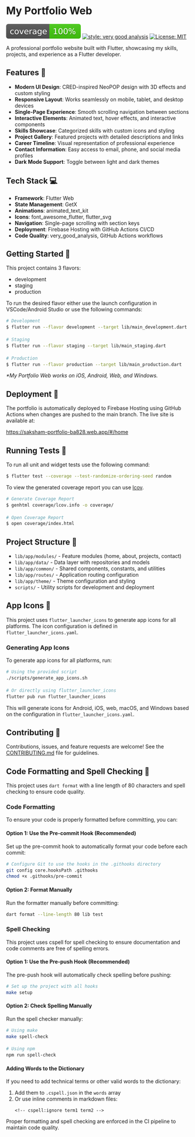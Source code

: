 # My Portfolio Web

![coverage][coverage_badge]
[![style: very good analysis][very_good_analysis_badge]][very_good_analysis_link]
[![License: MIT][license_badge]][license_link]

A professional portfolio website built with Flutter, showcasing my skills, projects, and experience as a Flutter developer.

## Features 🌟

- **Modern UI Design**: CRED-inspired NeoPOP design with 3D effects and custom styling
- **Responsive Layout**: Works seamlessly on mobile, tablet, and desktop devices
- **Single-Page Experience**: Smooth scrolling navigation between sections
- **Interactive Elements**: Animated text, hover effects, and interactive components
- **Skills Showcase**: Categorized skills with custom icons and styling
- **Project Gallery**: Featured projects with detailed descriptions and links
- **Career Timeline**: Visual representation of professional experience
- **Contact Information**: Easy access to email, phone, and social media profiles
- **Dark Mode Support**: Toggle between light and dark themes

## Tech Stack 💻

- **Framework**: Flutter Web
- **State Management**: GetX
- **Animations**: animated_text_kit
- **Icons**: font_awesome_flutter, flutter_svg
- **Navigation**: Single-page scrolling with section keys
- **Deployment**: Firebase Hosting with GitHub Actions CI/CD
- **Code Quality**: very_good_analysis, GitHub Actions workflows

## Getting Started 🚀

This project contains 3 flavors:

- development
- staging
- production

To run the desired flavor either use the launch configuration in VSCode/Android Studio or use the following commands:

```sh
# Development
$ flutter run --flavor development --target lib/main_development.dart

# Staging
$ flutter run --flavor staging --target lib/main_staging.dart

# Production
$ flutter run --flavor production --target lib/main_production.dart
```

_\*My Portfolio Web works on iOS, Android, Web, and Windows._

## Deployment 🚀

The portfolio is automatically deployed to Firebase Hosting using GitHub Actions when changes are pushed to the main branch. The live site is available at:

https://saksham-portfolio-ba828.web.app/#/home

## Running Tests 🧪

To run all unit and widget tests use the following command:

```sh
$ flutter test --coverage --test-randomize-ordering-seed random
```

To view the generated coverage report you can use [lcov](https://github.com/linux-test-project/lcov).

```sh
# Generate Coverage Report
$ genhtml coverage/lcov.info -o coverage/

# Open Coverage Report
$ open coverage/index.html
```

## Project Structure 📁

- `lib/app/modules/` - Feature modules (home, about, projects, contact)
- `lib/app/data/` - Data layer with repositories and models
- `lib/app/common/` - Shared components, constants, and utilities
- `lib/app/routes/` - Application routing configuration
- `lib/app/theme/` - Theme configuration and styling
- `scripts/` - Utility scripts for development and deployment

## App Icons 🎨

This project uses `flutter_launcher_icons` to generate app icons for all platforms. The icon configuration is defined in `flutter_launcher_icons.yaml`.

### Generating App Icons

To generate app icons for all platforms, run:

```sh
# Using the provided script
./scripts/generate_app_icons.sh

# Or directly using flutter_launcher_icons
flutter pub run flutter_launcher_icons
```

This will generate icons for Android, iOS, web, macOS, and Windows based on the configuration in `flutter_launcher_icons.yaml`.

## Contributing 🤝

Contributions, issues, and feature requests are welcome! See the [CONTRIBUTING.md](CONTRIBUTING.md) file for guidelines.

## Code Formatting and Spell Checking 📝

This project uses `dart format` with a line length of 80 characters and spell checking to ensure code quality.

### Code Formatting

To ensure your code is properly formatted before committing, you can:

#### Option 1: Use the Pre-commit Hook (Recommended)

Set up the pre-commit hook to automatically format your code before each commit:

```sh
# Configure Git to use the hooks in the .githooks directory
git config core.hooksPath .githooks
chmod +x .githooks/pre-commit
```

#### Option 2: Format Manually

Run the formatter manually before committing:

```sh
dart format --line-length 80 lib test
```

### Spell Checking

This project uses cspell for spell checking to ensure documentation and code comments are free of spelling errors.

#### Option 1: Use the Pre-push Hook (Recommended)

The pre-push hook will automatically check spelling before pushing:

```sh
# Set up the project with all hooks
make setup
```

#### Option 2: Check Spelling Manually

Run the spell checker manually:

```sh
# Using make
make spell-check

# Using npm
npm run spell-check
```

#### Adding Words to the Dictionary

If you need to add technical terms or other valid words to the dictionary:

1. Add them to `.cspell.json` in the `words` array
2. Or use inline comments in markdown files:
   ```
   <!-- cspell:ignore term1 term2 -->
   ```

Proper formatting and spell checking are enforced in the CI pipeline to maintain code quality.

[coverage_badge]: coverage_badge.svg
[flutter_localizations_link]: https://api.flutter.dev/flutter/flutter_localizations/flutter_localizations-library.html
[internationalization_link]: https://flutter.dev/docs/development/accessibility-and-localization/internationalization
[license_badge]: https://img.shields.io/badge/license-MIT-blue.svg
[license_link]: https://opensource.org/licenses/MIT
[very_good_analysis_badge]: https://img.shields.io/badge/style-very_good_analysis-B22C89.svg
[very_good_analysis_link]: https://pub.dev/packages/very_good_analysis
[very_good_cli_link]: https://github.com/VeryGoodOpenSource/very_good_cli
